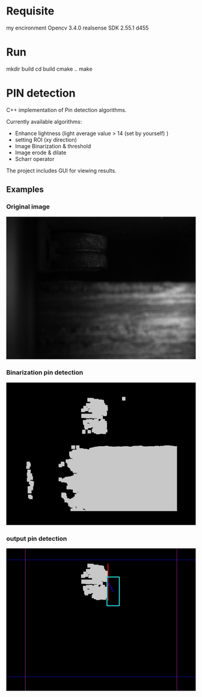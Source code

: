 
# Requisite
my encironment
Opencv 3.4.0
realsense SDK 2.55.1   d455

# Run
mkdir build
cd build
cmake ..
make 
# PIN detection
C++ implementation of Pin detection algorithms.

Currently available algorithms:

 - Enhance lightness (light average value > 14 (set by yourself) )
 - setting ROI (xy direction)
 - Image Binarization & threshold 
 - Image erode & dilate
 - Scharr operator

The project includes GUI for viewing results.

## Examples

### Original image

![](result/original_img.jpg)

### Binarization pin detection

![](result/binaryImage1.jpg)

### output pin detection

![](result/output_img.jpg)
